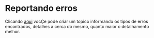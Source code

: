# Reportando erros

Clicando [aqui](https://github.com/alexandremulina/brqr/issues) vocÇe pode criar um topico informando os tipos de erros encontrados, detalhes a cerca do mesmo, quanto maior o detalhamento melhor.
